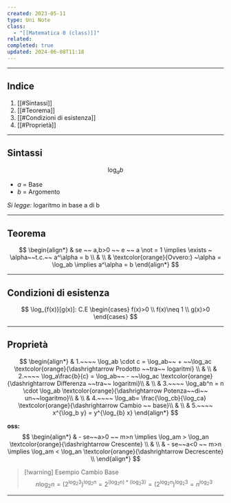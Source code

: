 ```yaml
---
created: 2023-05-11
type: Uni Note
class:
  - "[[Matematica 0 (class)]]"
related: 
completed: true
updated: 2024-06-08T11:18
---
```

---
## Indice
1. [[#Sintassi]]
2. [[#Teorema]]
3. [[#Condizioni di esistenza]]
4. [[#Proprietà]]

---
## Sintassi 

$$ \log_a b$$
- *a* = Base
- *b* = Argomento 

*Si legge:* logaritmo in base a di b

---
## Teorema 

$$
\begin{align*}
& se ~~ a,b>0 ~~ e ~~ a \not = 1 \implies \exists ~ \alpha~~t.c.~~ a^\alpha = b \\
& \\
& \textcolor{orange}{Ovvero:} ~\alpha = \log_ab \implies a^\alpha = b
\end{align*}
$$

---
## Condizioni di esistenza

$$
\log_{f(x)}[g(x)]: C.E
\begin{cases}
   f(x)>0 \\
   f(x)\neq 1 \\
   g(x)>0
\end{cases} 
$$

---
## Proprietà 
$$
\begin{align*}
& 1.~~~~ \log_ab \cdot c =  \log_ab~~ + ~~\log_ac \textcolor{orange}{\dashrightarrow Prodotto ~~tra~~ logaritmi} \\
& \\
& 2.~~~~ \log_a\frac{b}{c} =  \log_ab~~ - ~~\log_ac  \textcolor{orange}{\dashrightarrow Differenza ~~tra~~ logaritmi}\\
& \\
& 3.~~~~ \log_ab^n =  n \cdot \log_ab \textcolor{orange}{\dashrightarrow Potenza~~di~~ un~~logaritmo}\\
& \\
& 4.~~~~ \log_ab= \frac{\log_cb}{\log_ca} \textcolor{orange}{\dashrightarrow Cambio ~~ base}\\
& \\
& 5.~~~~ x^{\log_b y} = y^{\log_{b} x}
\end{align*}
$$

**oss:** 
$$
\begin{align*}
& - se~~a>0 ~~ m>n \implies \log_am > \log_an \textcolor{orange}{\dashrightarrow Crescente} \\
& \\
& - se~~a<0 ~~ m>n \implies \log_am < \log_an \textcolor{orange}{\dashrightarrow Decrescente}  \\
\end{align*}
$$

>[!warning] Esempio Cambio Base
> $$
> n\log_2 n=(2^{\log_2 3})^{\log_2 n}= 2^{(\log_2 n)*(\log_2 3)}=(2^{\log_2 n})^{\log_2 3} =n^{\log_2 3}
> $$

---
